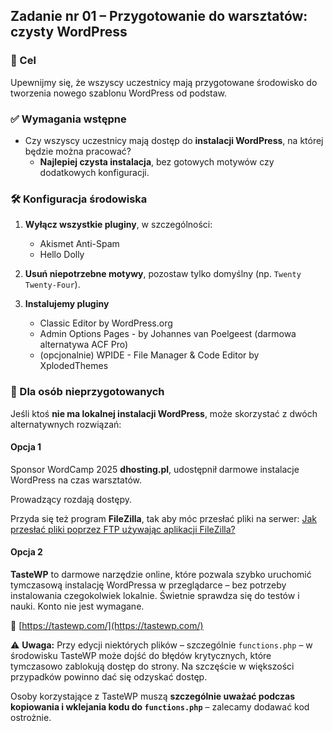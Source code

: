 ## Zadanie nr 01 – Przygotowanie do warsztatów: czysty WordPress

### 🎯 Cel

Upewnijmy się, że wszyscy uczestnicy mają przygotowane środowisko do tworzenia nowego szablonu WordPress od podstaw.

### ✅ Wymagania wstępne

- Czy wszyscy uczestnicy mają dostęp do **instalacji WordPress**, na której będzie można pracować?
  - **Najlepiej czysta instalacja**, bez gotowych motywów czy dodatkowych konfiguracji.

### 🛠 Konfiguracja środowiska

1. **Wyłącz wszystkie pluginy**, w szczególności:
   - Akismet Anti-Spam
   - Hello Dolly

2. **Usuń niepotrzebne motywy**, pozostaw tylko domyślny (np. `Twenty Twenty-Four`).

3. **Instalujemy pluginy**
   - Classic Editor by WordPress.org
   - Admin Options Pages - by Johannes van Poelgeest (darmowa alternatywa ACF Pro)
   - (opcjonalnie) WPIDE - File Manager & Code Editor by XplodedThemes

### 🧩 Dla osób nieprzygotowanych

Jeśli ktoś **nie ma lokalnej instalacji WordPress**, może skorzystać z dwóch alternatywnych rozwiązań:

#### Opcja 1

Sponsor WordCamp 2025 **dhosting.pl**, udostępnił darmowe instalacje WordPress na czas warsztatów.

Prowadzący rozdają dostępy. 

Przyda się też program **FileZilla**, tak aby móc przesłać pliki na serwer:
[Jak przesłać pliki poprzez FTP używając aplikacji FileZilla?](https://dhosting.pl/pomoc/baza-wiedzy/jak-przeslac-pliki-poprzez-ftp-uzywajac-aplikacji-filezilla/)


#### Opcja 2

**TasteWP** to darmowe narzędzie online, które pozwala szybko uruchomić tymczasową instalację WordPressa w przeglądarce – bez potrzeby instalowania czegokolwiek lokalnie. Świetnie sprawdza się do testów i nauki. Konto nie jest wymagane.

🔗 [https://tastewp.com/](https://tastewp.com/)

⚠️ **Uwaga:** Przy edycji niektórych plików – szczególnie `functions.php` – w środowisku TasteWP może dojść do błędów krytycznych, które tymczasowo zablokują dostęp do strony. Na szczęście w większości przypadków powinno dać się odzyskać dostęp.

Osoby korzystające z TasteWP muszą **szczególnie uważać podczas kopiowania i wklejania kodu do `functions.php`** – zalecamy dodawać kod ostrożnie.

